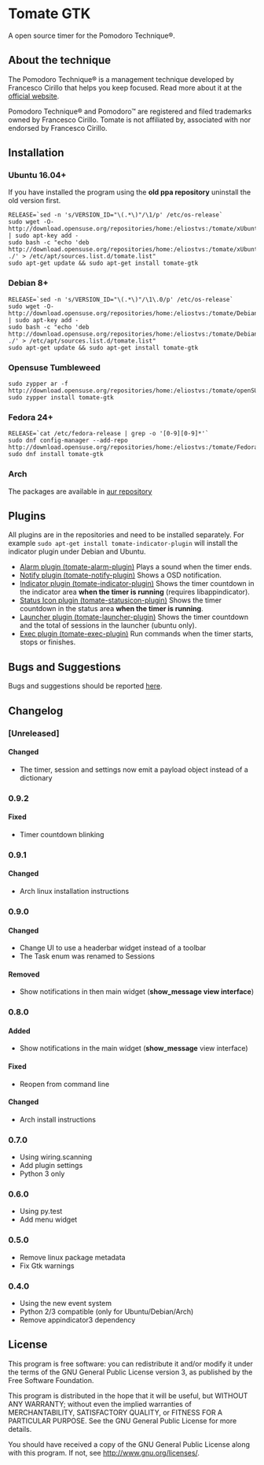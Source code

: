 Tomate GTK
==========

A open source timer for the Pomodoro Technique®.

About the technique
-------------------

The Pomodoro Technique® is a management technique developed by Francesco Cirillo that helps you keep focused.
Read more about it at the [official website](http://pomodorotechnique.com/).

Pomodoro Technique® and Pomodoro™ are registered and filed trademarks owned by Francesco Cirillo.
Tomate is not affiliated by, associated with nor endorsed by Francesco Cirillo.

Installation
------------

### Ubuntu 16.04+

If you have installed the program using the **old ppa repository** uninstall the old version first.

    RELEASE=`sed -n 's/VERSION_ID="\(.*\)"/\1/p' /etc/os-release`
    sudo wget -O- http://download.opensuse.org/repositories/home:/eliostvs:/tomate/xUbuntu_$RELEASE/Release.key | sudo apt-key add -
    sudo bash -c "echo 'deb http://download.opensuse.org/repositories/home:/eliostvs:/tomate/xUbuntu_$RELEASE/ ./' > /etc/apt/sources.list.d/tomate.list"
    sudo apt-get update && sudo apt-get install tomate-gtk

### Debian 8+

    RELEASE=`sed -n 's/VERSION_ID="\(.*\)"/\1\.0/p' /etc/os-release`
    sudo wget -O- http://download.opensuse.org/repositories/home:/eliostvs:/tomate/Debian_$RELEASE/Release.key | sudo apt-key add -
    sudo bash -c "echo 'deb http://download.opensuse.org/repositories/home:/eliostvs:/tomate/Debian_$RELEASE/ ./' > /etc/apt/sources.list.d/tomate.list"
    sudo apt-get update && sudo apt-get install tomate-gtk

### Opensuse Tumbleweed

    sudo zypper ar -f http://download.opensuse.org/repositories/home:/eliostvs:/tomate/openSUSE_Tumbleweed/home:eliostvs:tomate.repo
    sudo zypper install tomate-gtk

### Fedora 24+

    RELEASE=`cat /etc/fedora-release | grep -o '[0-9][0-9]*'`
    sudo dnf config-manager --add-repo http://download.opensuse.org/repositories/home:/eliostvs:/tomate/Fedora_$RELEASE/home:eliostvs:tomate.repo
    sudo dnf install tomate-gtk

### Arch

The packages are available in [aur repository](https://aur.archlinux.org/packages/tomate-gtk/)

Plugins
-------

All plugins are in the repositories and need to be installed separately.
For example `sudo apt-get install tomate-indicator-plugin` will install the indicator plugin under Debian and Ubuntu.

- [Alarm plugin (tomate-alarm-plugin)][alarm-plugin] Plays a sound when the timer ends.
- [Notify plugin (tomate-notify-plugin)][notify-plugin] Shows a OSD notification.
- [Indicator plugin (tomate-indicator-plugin)][indicator-plugin] Shows the timer countdown in the indicator area **when the timer is running** (requires libappindicator).
- [Status Icon plugin (tomate-statusicon-plugin)][statusicon-plugin] Shows the timer countdown in the status area **when the timer is running**.
- [Launcher plugin (tomate-launcher-plugin)][launcher-plugin] Shows the timer countdown and the total of sessions in the launcher (ubuntu only).
- [Exec plugin (tomate-exec-plugin)][exec-plugin] Run commands when the timer starts, stops or finishes.

Bugs and Suggestions
-------------------

Bugs and suggestions should be reported [here][bugs].

Changelog
---------

### [Unreleased]

#### Changed

- The timer, session and settings now emit a payload object instead of a dictionary

### 0.9.2

#### Fixed

- Timer countdown blinking

### 0.9.1

#### Changed

- Arch linux installation instructions

### 0.9.0

#### Changed

- Change UI to use a headerbar widget instead of a toolbar
- The Task enum was renamed to Sessions

#### Removed

- Show notifications in then main widget (**show\_message view interface**)

### 0.8.0

#### Added

- Show notifications in the main widget (**show\_message** view interface)

#### Fixed

- Reopen from command line

#### Changed

- Arch install instructions

### 0.7.0

- Using wiring.scanning
- Add plugin settings
- Python 3 only

### 0.6.0

- Using py.test
- Add menu widget

### 0.5.0

- Remove linux package metadata
- Fix Gtk warnings

### 0.4.0

- Using the new event system
- Python 2/3 compatible (only for Ubuntu/Debian/Arch)
- Remove appindicator3 dependency

License
-------

This program is free software: you can redistribute it and/or modify it
under the terms of the GNU General Public License version 3, as published
by the Free Software Foundation.

This program is distributed in the hope that it will be useful, but
WITHOUT ANY WARRANTY; without even the implied warranties of
MERCHANTABILITY, SATISFACTORY QUALITY, or FITNESS FOR A PARTICULAR
PURPOSE.  See the GNU General Public License for more details.

You should have received a copy of the GNU General Public License along
with this program.  If not, see <http://www.gnu.org/licenses/>.

[alarm-plugin]: https://github.com/eliostvs/tomate-alarm-plugin
[notify-plugin]: https://github.com/eliostvs/tomate-notify-plugin
[indicator-plugin]: https://github.com/eliostvs/tomate-indicator-plugin
[statusicon-plugin]: https://github.com/eliostvs/tomate-statusicon-plugin
[launcher-plugin]: https://github.com/eliostvs/tomate-launcher-plugin
[exec-plugin]: https://github.com/eliostvs/tomate-exec-plugin
[bugs]: https://github.com/eliostvs/tomate-gtk/issues
